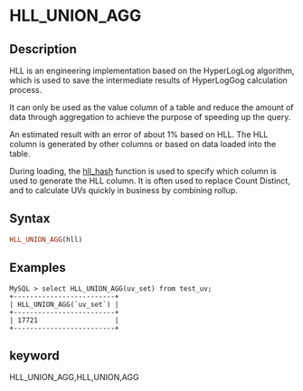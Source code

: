 # HLL_UNION_AGG

## Description

HLL is an engineering implementation based on the HyperLogLog algorithm, which is used to save the intermediate results of HyperLogGog calculation process.

It can only be used as the value column of a table and reduce the amount of data through aggregation to achieve the purpose of speeding up the query.

An estimated result with an error of about 1% based on HLL. The HLL column is generated by other columns or based on data loaded into the table.

During loading, the [hll_hash](../aggregate-functions/hll_hash.md) function is used to specify which column is used to generate the HLL column. It is often used to replace Count Distinct, and to calculate UVs quickly in business by combining rollup.

## Syntax

```Haskell
HLL_UNION_AGG(hll)
```

## Examples

```plain text
MySQL > select HLL_UNION_AGG(uv_set) from test_uv;
+-------------------------+
| HLL_UNION_AGG(`uv_set`) |
+-------------------------+
| 17721                   |
+-------------------------+
```

## keyword

HLL_UNION_AGG,HLL,UNION,AGG
